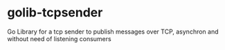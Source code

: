 # golib-tcpsender
Go Library for a tcp sender to publish messages over TCP, asynchron and without need of listening consumers
